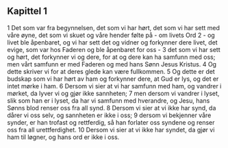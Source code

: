 ## Kapittel 1

1 Det som var fra begynnelsen, det som vi har hørt, det som vi har sett med våre øyne, det som vi skuet og våre hender følte på - om livets Ord
2 - og livet ble åpenbaret, og vi har sett det og vidner og forkynner dere livet, det evige, som var hos Faderen og ble åpenbaret for oss -
3 det som vi har sett og hørt, det forkynner vi og dere, for at og dere kan ha samfunn med oss; men vårt samfunn er med Faderen og med hans Sønn Jesus Kristus.
4 Og dette skriver vi for at deres glede kan være fullkommen.
5 Og dette er det budskap som vi har hørt av ham og forkynner dere, at Gud er lys, og det er intet mørke i ham.
6 Dersom vi sier at vi har samfunn med ham, og vandrer i mørket, da lyver vi og gjør ikke sannheten;
7 men dersom vi vandrer i lyset, slik som han er i lyset, da har vi samfunn med hverandre, og Jesu, hans Sønns blod renser oss fra all synd.
8 Dersom vi sier at vi ikke har synd, da dårer vi oss selv, og sannheten er ikke i oss;
9 dersom vi bekjenner våre synder, er han trofast og rettferdig, så han forlater oss syndene og renser oss fra all urettferdighet.
10 Dersom vi sier at vi ikke har syndet, da gjør vi ham til løgner, og hans ord er ikke i oss.
